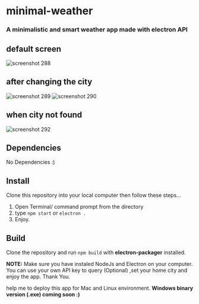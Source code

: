 # minimal-weather
### A minimalistic and smart weather app made with electron API

## default screen
![screenshot 288](https://user-images.githubusercontent.com/27947066/44948700-ef8d7d00-ae3f-11e8-98ee-76cca26d48c6.png)
## after changing the city
![screenshot 289](https://user-images.githubusercontent.com/27947066/44948697-ee5c5000-ae3f-11e8-833c-bcc90a8bcc12.png)
![screenshot 290](https://user-images.githubusercontent.com/27947066/44948698-eef4e680-ae3f-11e8-9abb-740eef1b27f7.png)
## when city not found
![screenshot 292](https://user-images.githubusercontent.com/27947066/44951982-cc3eee00-ae90-11e8-9066-8206c9d3dd21.png)
## Dependencies
No Dependencies :)
## Install
Clone this repository into your local computer then follow these steps...
1. Open Terminal/ command prompt from the directory
2. type `npm start` or `electron .` 
3. Enjoy.

## Build
Clone the repository and run `npm build` with **electron-packager** installed.

**NOTE:** Make sure you have instaled NodeJs and Electron on your computer.
You can use your own API key to query (Optional) ,set your home city and enjoy the app.
Thank You.

help me to deploy this app for Mac and Linux environment.
**Windows binary version (.exe) coming soon :)**
